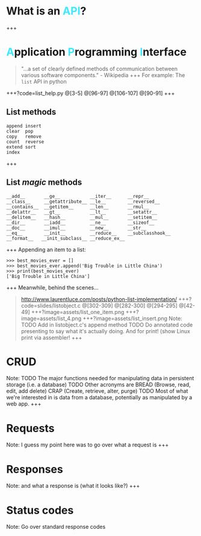 # What is an <span style='color: #3DE9FE'>API</span>?

+++
# <span style='color: #3DE9FE'>A</span>pplication <span style='color: #3DE9FE'>P</span>rogramming <span style='color: #3DE9FE'>I</span>nterface

> "...a set of clearly defined methods of communication between various software components." - Wikipedia
+++
For example:
The `list` API in python

+++?code=list_help.py
@[3-5]
@[96-97]
@[106-107]
@[90-91]
+++
## List methods
```
append insert
clear  pop
copy   remove
count  reverse
extend sort
index
```

+++
## List *magic* methods
```
__add__       __ge__           __iter__      __repr__
__class__     __getattribute__ __le__        __reversed__
__contains__  __getitem__      __len__       __rmul__
__delattr__   __gt__           __lt__        __setattr__
__delitem__   __hash__         __mul__       __setitem__
__dir__       __iadd__         __ne__        __sizeof__
__doc__       __imul__         __new__       __str__
__eq__        __init__         __reduce__    __subclasshook__
__format__   __init_subclass__ __reduce_ex__
```

+++
Appending an item to a list:
```
>>> best_movies_ever = []
>>> best_movies_ever.append('Big Trouble in Little China')
>>> print(best_movies_ever)
['Big Trouble in Little China']
```
+++
Meanwhile, behind the scenes...

> http://www.laurentluce.com/posts/python-list-implementation/
+++?code=slides/listobject.c
@[302-309]
@[282-300]
@[294-295]
@[42-49]
+++?image=assets/list_one_item.png
+++?image=assets/list_4.png
+++?image=assets/list_insert.png
Note:
TODO Add in listobject.c's append method
TODO Do annotated code presenting to say what it's actually doing.
And for print! (show Linux print via assembler!
+++

# CRUD
Note:
TODO The major functions needed for manipulating data in persistent storage (i.e. a database)
TODO Other acronyms are BREAD (Browse, read, edit, add delete) CRAP (Create, retrieve, alter, purge)
TODO Most of what we're interested in is data from a database, potentially as manipulated by a web app.
+++
# Requests
Note:
I guess my point here was to go over what a request is
+++
# Responses
Note:
and what a response is (what it looks like?)
+++
# Status codes
Note:
Go over standard response codes
